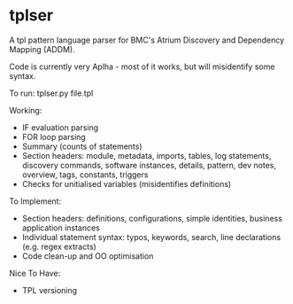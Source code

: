 tplser
======

A tpl pattern language parser for BMC's Atrium Discovery and Dependency Mapping (ADDM).

Code is currently very Aplha - most of it works, but will misidentify some syntax.

To run: tplser.py file.tpl

Working:
* IF evaluation parsing
* FOR loop parsing
* Summary (counts of statements)
* Section headers: module, metadata, imports, tables, log statements, discovery commands, software instances, details, pattern, dev notes, overview, tags, constants, triggers
* Checks for unitialised variables (misidentifies definitions)

To Implement:
* Section headers: definitions, configurations, simple identities, business application instances
* Individual statement syntax: typos, keywords, search, line declarations (e.g. regex extracts)
* Code clean-up and OO optimisation

Nice To Have:
* TPL versioning
